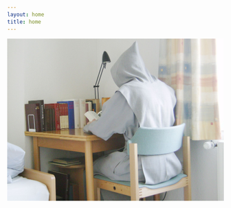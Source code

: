 ```yaml
---
layout: home
title: home
---
```



![study-monk](/images/study-monk.png)


[//begin]: # "Autogenerated link references for markdown compatibility"
[Exocore Installation Instructions|no code instructions]: <_articles/Exocore Installation Instructions> "Exocore Installation Instructions"
[Writing with Exocore Syntax|here]: <_articles/Writing with Exocore Syntax> "Writing with Exocore Syntax"
[Using your Exocore#Using Metadata|metadata section]: <_articles/Using your Exocore> "Using your Exocore"
[Exocore Installation Instructions#1. Deploy your own Exocore to the Web|here]: <_articles/Exocore Installation Instructions> "Exocore Installation Instructions"
[Writing with Exocore Syntax]: <_articles/Writing with Exocore Syntax> "Writing with Exocore Syntax"
[Exocore Installation Instructions#Create Github Account|documentation]: <_articles/Exocore Installation Instructions> "Exocore Installation Instructions"
[//end]: # "Autogenerated link references"